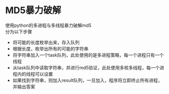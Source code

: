 # MD5暴力破解
使用python的多进程与多线程暴力破解md5  
分为以下步骤
- 将可能的长度枚举出来，存入队列
- 根据长度，枚举出所有的可能的字符串
- 将字符串加入一个task队列，此处使用的是多进程策略，每一个进程只有一个线程
- 从task队列中读取字符串，并进行md5验证，此处使用多核多线程，每一个进程内的线程可以设置
- 如果找到字符串，则加入result队列，一旦加入，程序将立即终止所有进程，并输出答案
